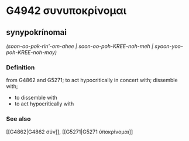 # G4942 συνυποκρίνομαι

## synypokrínomai

_(soon-oo-pok-rin'-om-ahee | soon-oo-poh-KREE-noh-meh | syoon-yoo-poh-KREE-noh-may)_

### Definition

from G4862 and G5271; to act hypocritically in concert with; dissemble with; 

- to dissemble with
- to act hypocritically with

### See also

[[G4862|G4862 σύν]], [[G5271|G5271 ὑποκρίνομαι]]
